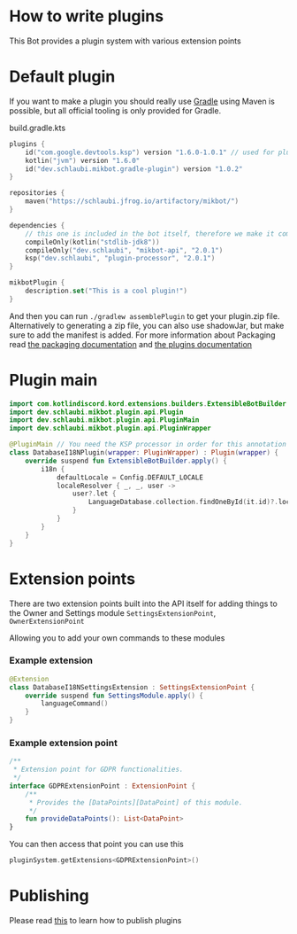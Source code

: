 # How to write plugins

This Bot provides a plugin system with various extension points

# Default plugin

If you want to make a plugin you should really use [Gradle](https://gradle.org) using Maven is possible, but all official tooling is only provided for Gradle.

build.gradle.kts
```kotlin
plugins {
    id("com.google.devtools.ksp") version "1.6.0-1.0.1" // used for plugin-processor
    kotlin("jvm") version "1.6.0"
    id("dev.schlaubi.mikbot.gradle-plugin") version "1.0.2"
}

repositories {
    maven("https://schlaubi.jfrog.io/artifactory/mikbot/")
}

dependencies {
    // this one is included in the bot itself, therefore we make it compileOnly
    compileOnly(kotlin("stdlib-jdk8"))
    compileOnly("dev.schlaubi", "mikbot-api", "2.0.1")
    ksp("dev.schlaubi", "plugin-processor", "2.0.1")
}

mikbotPlugin {
    description.set("This is a cool plugin!")
}

```
And then you can run `./gradlew assemblePlugin` to get your plugin.zip file.
Alternatively to generating a zip file, you can also use shadowJar, but make sure to add the manifest is added.
For more information about Packaging read [the packaging documentation](https://pf4j.org/doc/packaging.html) and [the plugins documentation](https://pf4j.org/doc/plugins.html)

# Plugin main
```kotlin
import com.kotlindiscord.kord.extensions.builders.ExtensibleBotBuilder
import dev.schlaubi.mikbot.plugin.api.Plugin
import dev.schlaubi.mikbot.plugin.api.PluginMain
import dev.schlaubi.mikbot.plugin.api.PluginWrapper

@PluginMain // You need the KSP processor in order for this annotation to work
class DatabaseI18NPlugin(wrapper: PluginWrapper) : Plugin(wrapper) {
    override suspend fun ExtensibleBotBuilder.apply() {
        i18n {
            defaultLocale = Config.DEFAULT_LOCALE
            localeResolver { _, _, user ->
                user?.let {
                    LanguageDatabase.collection.findOneById(it.id)?.locale ?: Config.DEFAULT_LOCALE
                }
            }
        }
    }
}
```

# Extension points
There are two extension points built into the API itself for adding things to the Owner and Settings module `SettingsExtensionPoint`, `OwnerExtensionPoint`

Allowing you to add your own commands to these modules

### Example extension
```kotlin
@Extension
class DatabaseI18NSettingsExtension : SettingsExtensionPoint {
    override suspend fun SettingsModule.apply() {
        languageCommand()
    }
}
```

### Example extension point
```kotlin
/**
 * Extension point for GDPR functionalities.
 */
interface GDPRExtensionPoint : ExtensionPoint {
    /**
     * Provides the [DataPoints][DataPoint] of this module.
     */
    fun provideDataPoints(): List<DataPoint>
}
```

You can then access that point you can use this
```kotlin
pluginSystem.getExtensions<GDPRExtensionPoint>()
```

# Publishing
Please read [this](gradle-plugin/README.md#publishing) to learn how to publish plugins
